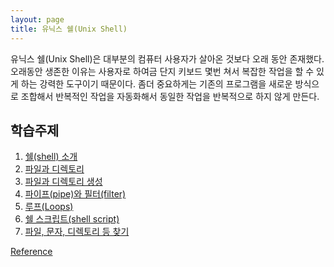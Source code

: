 ```yaml
---
layout: page
title: 유닉스 쉘(Unix Shell)
---
```


유닉스 쉘(Unix Shell)은 대부분의 컴퓨터 사용자가 살아온 것보다 오래 동안 존재했다.
오래동안 생존한 이유는 사용자로 하여금 단지 키보드 몇번 쳐서 복잡한 작업을 할 수 있게 하는 강력한 도구이기 때문이다. 좀더 중요하게는 기존의 프로그램을 새로운 방식으로 조합해서 반복적인 작업을 자동화해서 동일한 작업을 반복적으로 하지 않게 만든다.

## 학습주제

1.  [쉘(shell) 소개](00-intro.html)
2.  [파일과 디렉토리](01-filedir.html)
3.  [파일과 디렉토리 생성](02-create.html)
4.  [파이프(pipe)와 필터(filter)](03-pipefilter.html)
5.  [루프(Loops)](04-loop.html)
6.  [쉘 스크립트(shell script)](05-script.html)
7.  [파일, 문자, 디렉토리  등 찾기](06-find.html)

[Reference](../ref/01-shell.html)

